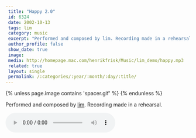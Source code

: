 ```yaml
---
 title: "Happy 2.0"
 id: 6324
 date: 2002-10-13
 tags: lim
 category: music
 excerpt: "Performed and composed by lim. Recording made in a rehearsal...."
 author_profile: false
 show_date: true
 image: 
 media: http://homepage.mac.com/henrikfrisk/Music/lim_demo/happy.mp3
 related: true
 layout: single
 permalink: /:categories/:year/:month/:day/:title/
---
```

{% unless page.image contains 'spacer.gif' %}
{% endunless %}

Performed and composed by <a href="http://www.henrikfrisk.com/index.jsp?id=proj&amp;field=title&amp;query=lim">lim</a>. Recording made in a rehearsal.

![](http://homepage.mac.com/henrikfrisk/Music/lim_demo/happy.mp3)
